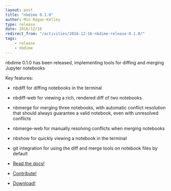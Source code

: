```yaml
---
layout: post
title: "nbdime 0.1.0"
author: Min Ragan-Kelley
type: release
date: 2016/12/16
redirect_from: "/activities/2016-12-16-nbdime-release-0.1.0/"
tags:
    - release
    - nbdime
---
```


nbdime 0.1.0 has been released, implementing tools for diffing and merging Jupyter notebooks

Key features:

- nbdiff for diffing notebooks in the terminal
- nbdiff-web for viewing a rich, rendered diff of two notebooks
- nbmerge for merging three notebooks, with automatic conflict resolution that should always guarantee a valid notebook, even with unresolved conflicts
- nbmerge-web for manually resolving conflicts when merging notebooks
- nbshow for quickly viewing a notebook in the terminal
- git integration for using the diff and merge tools on notebook files by default

- [Read the docs!](https://nbdime.readthedocs.io)
- [Contribute!](https://github.com/jupyter/nbdime)
- [Download!](https://pypi.python.org/pypi/nbdime)
